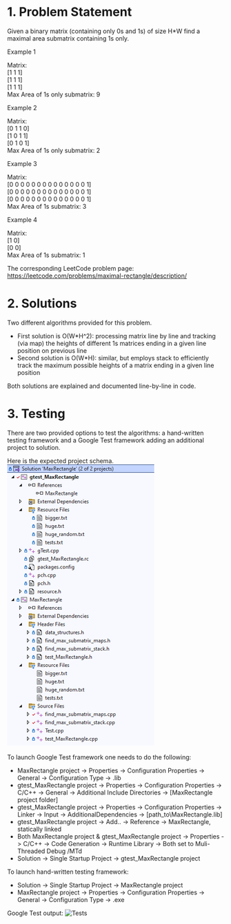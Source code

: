 # 1. Problem Statement
Given a binary matrix (containing only 0s and 1s) of size H*W find a maximal area submatrix containing 1s only.

Example 1

Matrix:<br />
[1 1 1]<br />
[1 1 1]<br />
[1 1 1]<br />
Max Area of 1s only submatrix: 9

Example 2

Matrix:<br />
[0 1 1 0]<br />
[1 0 1 1]<br />
[0 1 0 1]<br />
Max Area of 1s only submatrix: 2

Example 3

Matrix:<br />
[0 0 0 0 0 0 0 0 0 0 0 0 0 0 1]<br />
[0 0 0 0 0 0 0 0 0 0 0 0 0 0 1]<br />
[0 0 0 0 0 0 0 0 0 0 0 0 0 0 1]<br />
Max Area of 1s submatrix: 3

Example 4

Matrix:<br />
[1 0]<br />
[0 0]<br />
Max Area of 1s submatrix: 1

The corresponding LeetCode problem page: https://leetcode.com/problems/maximal-rectangle/description/

# 2. Solutions
Two different algorithms provided for this problem.
- First solution is O(W*H^2): processing matrix line by line and tracking (via map) the heights of different 1s matrices ending in a given line position on previous line
- Second solution is O(W*H): similar, but employs stack to efficiently track the maximum possible heights of a matrix ending in a given line position

Both solutions are explained and documented line-by-line in code.

# 3. Testing
There are two provided options to test the algorithms: a hand-written testing framework and a Google Test framework adding an additional project to solution.

Here is the expected project schema.
![Project](images/project.png)

To launch Google Test framework one needs to do the following:
- MaxRectangle project -> Properties -> Configuration Properties -> General -> Configuration Type -> .lib
- gtest_MaxRectangle project -> Properties -> Configuration Properties -> C/C++ -> General -> Additional Include Directories -> [MaxRectangle project folder]
- gtest_MaxRectangle project -> Properties -> Configuration Properties -> Linker -> Input -> AdditionalDependencies -> [path_to\MaxRectangle.lib]
- gtest_MaxRectangle project -> Add.. -> Reference -> MaxRectangle, statically linked
- Both MaxRectangle project & gtest_MaxRectangle project -> Properties -> C/C++ -> Code Generation -> Runtime Library -> Both set to Muli-Threaded Debug /MTd
- Solution -> Single Startup Project -> gtest_MaxRectangle project

To launch hand-written testing framework:
- Solution -> Single Startup Project -> MaxRectangle project
- MaxRectangle project -> Properties -> Configuration Properties -> General -> Configuration Type -> .exe

Google Test output:
![Tests](images/test.png)

